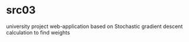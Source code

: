 # src03
university project
web-application based on Stochastic gradient descent calculation to find weights
